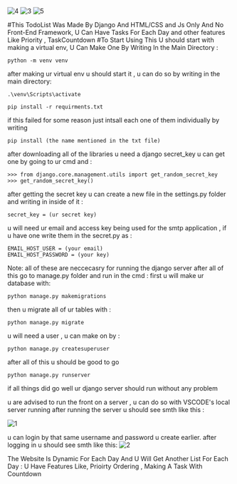 ![4](https://github.com/Masoom-Wahid/todoapi/assets/121297100/f66909ad-7864-4730-840b-32e54df083e2)
![3](https://github.com/Masoom-Wahid/todoapi/assets/121297100/b8420e5f-94ea-4f04-b1c9-ba2a48fc2d14)
![5](https://github.com/Masoom-Wahid/todoapi/assets/121297100/db74f54e-68a2-43d7-8b37-9748b37571e7)


#This TodoList Was Made By Django And HTML/CSS and Js Only And No Front-End Framework, U Can Have Tasks For Each Day and other features Like Priority , TaskCountdown
#To Start Using This U should start with making a virtual env, U Can Make One By Writing In the Main Directory :
```
python -m venv venv
```
after making ur virtual env u should start it , u can do so by writing in the main directory:
```
.\venv\Scripts\activate
```
```
pip install -r requirments.txt
```
if this failed for some reason just intsall each one of them individually by writing
```
pip install (the name mentioned in the txt file)
```

after downloading all of the libraries u need a django secret_key u can get one by going to ur cmd and :
```
>>> from django.core.management.utils import get_random_secret_key
>>> get_random_secret_key()
```
after getting the secret key u can create a new file in the settings.py folder and writing in inside of it :
```
secret_key = (ur secret key)
```

u will need ur email and access key being used for the smtp application , if u have one write them in the secret.py as :
```
EMAIL_HOST_USER = (your email)
EMAIL_HOST_PASSWORD = (your key)
```
Note: all of these are neccecasry for running the django server 
after all of this go to manage.py folder and run in the cmd :
first u  will make ur database with:
```
python manage.py makemigrations
```
then u migrate all of ur tables with :
```
python manage.py migrate
```
u will need a user , u can make on by :
```
python manage.py createsuperuser
```
after all of this u should be good to go
```
python manage.py runserver
```
if all things did go well ur django server should run without any problem 

u are advised to run the front on a server , u can do so with VSCODE's local server running 
after running the server u should see smth like this :

![1](https://github.com/Masoom-Wahid/todoapi/assets/121297100/438b9109-94a4-4810-a925-2dfed2a0321c)

u can login by that same username and password u create earlier.
after logging in u should see smth like this:
![2](https://github.com/Masoom-Wahid/todoapi/assets/121297100/caf70ebd-ae0b-475c-95d3-4fa1b2c46f72)
 
The Website Is Dynamic For Each Day And U Will Get Another List For Each Day :
U Have Features Like,  Prioirty Ordering , Making A  Task With Countdown 








